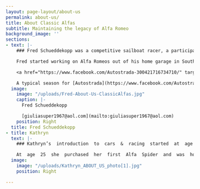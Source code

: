 ```yaml
---
layout: page-layout/about-us
permalink: about-us/
title: About Classic Alfas
subtitle: Maintaining the legacy of Alfa Romeo
background_image: ''
sections:
- text: |-
    ### Fred Schueddekopp was a competitive sailboat racer, a participant in the _1983 America's Cup_, and he spent years in the sailmaking industry at _North Sails_ before making the switch to motorsports.

    Fred started working on Alfa Romeos out of his home garage in Southern California in the late 1980s. He started his full-time career in the business about 1989. Many of Fred's restoration skills were developed during his tenure with _Mosier Restoration_ in Los Angeles. Having spent a few years competing with _IMSA_ in the _Firestone Firehawk Series_, he eventually got involved with vintage car racing through _VARA_. Racing his own cars quickly led to building and maintaining cars for customers, which he has continued to do ever since.

    <a href="https://www.facebook.com/Autostrada-300421716734710/" target="_blank"><img src="https://res.cloudinary.com/wesedholm/image/upload/w_400/v1544346915/festisite_facebook.png"></a>

    A typical season for [Autostrada](https://www.facebook.com/Autostrada-300421716734710/), involves six or more events and race support for as many as five cars. Since its inception, Autostrada's focus has been on cars in the 750/101/105 range, specializing in Alfa Romeos along with occasional Formula or Sports Racer. Multiple GTVs, GTAs, and sedans have been built or restored for the track. During the off-season, the race work is done alongside restorations of Alfas from Giuliettas, Spiders & Sprints to105 series coupes and sedans. Other vintage cars, both British and domestic, have also found their way through the shop. But, today as always, the favorite remains Alfa Romeo!
  image:
    image: "/uploads/Fred-About-Us-ClassicAlfas.jpg"
    caption: |-
      Fred Schueddekopp

      [giuliasuper1967@aol.com](mailto:giuliasuper1967@aol.com)
    position: Right
  title: Fred Schueddekopp
- title: Kathryn
  text: |-
    ### Kathryn’s  introduction  to  cars  &  racing  started  at  age  7  in  Las  Vegas.  From  her  dad’s  huge  garage  to  the  Stardust  Raceway she  spent  most  weekends  either  watching  the  “Drags”  or  cleaning  parts  and  packing  the  “chute"  of  her  dad’s  AA  Top  Fuel  dragster.

    At  age  25  she  purchased  her  first  Alfa  Spider  and  was  hooked  on  Alfas  from  then  on!  Kathryn  enjoys  attending  vintage  racing  events  with  her  partner  Fred  Schueddekopp  and  driving  her  personal  Alfas  around  the  beautiful  San  Juan  and  Hawaiian  Islands.  She  is  currently  in  the  process  of  restoring  three  classics  with  Fred:  ’67  Alfa  Duetto,  ’59  Giulietta  Spider,  &  a  ’62  Jaguar  E-type.
  image:
    image: "/uploads/Kathryn_ABOUT_US_photo[1].jpg"
    position: Right

---
```

